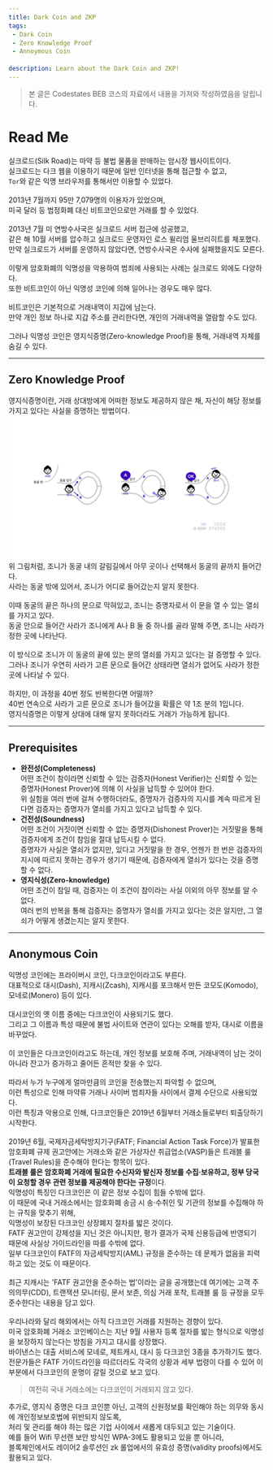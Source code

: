 ```yaml
---
title: Dark Coin and ZKP
tags: 
 - Dark Coin
 - Zero Knowledge Proof
 - Annoymous Coin

description: Learn about the Dark Coin and ZKP!
---
```


> 본 글은 Codestates BEB 코스의 자료에서 내용을 가져와 작성하였음을 알립니다.  

# Read Me
실크로드(Silk Road)는 마약 등 불법 물품을 판매하는 암시장 웹사이트이다.  
실크로드는 다크 웹을 이용하기 때문에 일반 인터넷을 통해 접근할 수 없고,  
`Tor`와 같은 익명 브라우저를 통해서만 이용할 수 있었다.  
<br>
2013년 7월까지 95만 7,079명의 이용자가 있었으며,  
미국 달러 등 법정화폐 대신 비트코인으로만 거래를 할 수 있었다.  
<br>
2013년 7월 미 연방수사국은 실크로드 서버 접근에 성공했고,  
같은 해 10월 서버를 압수하고 실크로드 운영자인 로스 윌리엄 울브리히트를 체포했다.  
만약 실크로드가 서버를 운영하지 않았다면, 연방수사국은 수사에 실패했을지도 모른다.  
<br>
이렇게 암호화폐의 익명성을 악용하여 범죄에 사용되는 사례는 실크로드 외에도 다양하다.  
또한 비트코인이 아닌 익명성 코인에 의해 일어나는 경우도 매우 많다.  
<br>
비트코인은 기본적으로 거래내역이 지갑에 남는다.  
만약 개인 정보 하나로 지갑 주소를 관리한다면, 개인의 거래내역을 열람할 수도 있다.  
<br>
그러나 익명성 코인은 영지식증명(Zero-knowledge Proof)을 통해, 거래내역 자체를 숨길 수 있다.

---

## Zero Knowledge Proof
영지식증명이란, 거래 상대방에게 어떠한 정보도 제공하지 않은 채, 자신이 해당 정보를 가지고 있다는 사실을 증명하는 방법이다.  
![zkp](../../assets/img/zkp.png)  
위 그림처럼, 조니가 동굴 내의 갈림길에서 아무 곳이나 선택해서 동굴의 끝까지 들어간다.  
사라는 동굴 밖에 있어서, 조니가 어디로 들어갔는지 알지 못한다.  
<br>
이때 동굴의 끝은 하나의 문으로 막혀있고, 조니는 증명자로서 이 문을 열 수 있는 열쇠를 가지고 있다.  
동굴 안으로 들어간 사라가 조니에게 A나 B 둘 중 하나를 골라 말해 주면, 조니는 사라가 정한 곳에 나타난다.  
<br>
이 방식으로 조니가 이 동굴의 끝에 있는 문의 열쇠를 가지고 있다는 걸 증명할 수 있다.  
그러나 조니가 우연히 사라가 고른 문으로 들어간 상태라면 열쇠가 없어도 사라가 정한 곳에 나타날 수 있다.  
<br>
하지만, 이 과정을 40번 정도 반복한다면 어떨까?  
40번 연속으로 사라가 고른 문으로 조니가 들어갔을 확률은 약 1조 분의 1입니다.  
영지식증명은 이렇게 상대에 대해 알지 못하더라도 거래가 가능하게 됩니다.  

---

## Prerequisites
- **완전성(Completeness)**  
어떤 조건이 참이라면 신뢰할 수 있는 검증자(Honest Verifier)는 신뢰할 수 있는 증명자(Honest Prover)에 의해 이 사실을 납득할 수 있어야 한다.  
위 실험을 여러 번에 걸쳐 수행하더라도, 증명자가 검증자의 지시를 계속 따르게 된다면 검증자는 증명자가 열쇠를 가지고 있다고 납득할 수 있다.  
- **건전성(Soundness)**  
어떤 조건이 거짓이면 신뢰할 수 없는 증명자(Dishonest Prover)는 거짓말을 통해 검증자에게 조건이 참임을 절대 납득시킬 수 없다.  
증명자가 사실은 열쇠가 없지만, 있다고 거짓말을 한 경우, 언젠가 한 번은 검증자의 지시에 따르지 못하는 경우가 생기기 때문에, 검증자에게 열쇠가 있다는 것을 증명할 수 없다.  
- **영지식성(Zero-knowledge)**  
어떤 조건이 참일 때, 검증자는 이 조건이 참이라는 사실 이외의 아무 정보를 알 수 없다.  
여러 번의 반복을 통해 검증자는 증명자가 열쇠를 가지고 있다는 것은 알지만, 그 열쇠가 어떻게 생겼는지는 알지 못한다.

---

## Anonymous Coin
익명성 코인에는 프라이버시 코인, 다크코인이라고도 부른다.  
대표적으로 대시(Dash), 지캐시(Zcash), 지캐시를 포크해서 만든 코모도(Komodo), 모네로(Monero) 등이 있다.  
<br>
대시코인의 옛 이름 중에는 다크코인이 사용되기도 했다.  
그리고 그 이름과 특성 때문에 불법 사이트와 연관이 있다는 오해를 받자, 대시로 이름을 바꾸었다.  
<br>
이 코인들은 다크코인이라고도 하는데, 개인 정보를 보호해 주며, 거래내역이 남는 것이 아니라 잔고가 증가하고 줄어든 흔적만 찾을 수 있다.  
<br>
따라서 누가 누구에게 얼마만큼의 코인을 전송했는지 파악할 수 없으며,  
이런 특성으로 인해 마약류 거래나 사이버 범죄자들 사이에서 결제 수단으로 사용되었다.  
이런 특징과 악용으로 인해, 다크코인들은 2019년 6월부터 거래소들로부터 퇴출당하기 시작한다.  
<br>
2019년 6월, 국제자금세탁방지기구(FATF; Financial Action Task Force)가 발표한 암호화폐 규제 권고안에는 거래소와 같은 가상자산 취급업소(VASP)들은 트래블 룰(Travel Rules)을 준수해야 한다는 항목이 있다.
<br>
**트래블 룰은 암호화폐 거래에 필요한 수신자와 발신자 정보를 수집·보유하고, 정부 당국이 요청할 경우 관련 정보를 제공해야 한다는 규정**이다.  
익명성이 특징인 다크코인은 이 같은 정보 수집이 힘들 수밖에 없다.  
이 때문에 국내 거래소에서는 암호화폐 송금 시 송·수취인 및 기관의 정보를 수집해야 하는 규칙을 맞추기 위해,  
익명성이 보장된 다크코인 상장폐지 절차를 밟은 것이다.
<br>
FATF 권고안이 강제성을 지닌 것은 아니지만, 평가 결과가 국제 신용등급에 반영되기 때문에 사실상 가이드라인을 따를 수밖에 없다.  
일부 다크코인이 FATF의 자금세탁방지(AML) 규정을 준수하는 데 문제가 없음을 피력하고 있는 것도 이 때문이다.  
<br>
최근 지캐시는 'FATF 권고안을 준수하는 법'이라는 글을 공개했는데 여기에는 고객 주의의무(CDD), 트랜잭션 모니터링, 문서 보존, 의심 거래 포착, 트래블 룰 등 규정을 모두 준수한다는 내용을 담고 있다.  
<br>
우리나라와 달리 해외에서는 아직 다크코인 거래를 지원하는 경향이 있다.  
미국 암호화폐 거래소 코인베이스는 지난 9월 사용자 등록 절차를 밟는 형식으로 익명성을 보장하지 않는다는 방침을 가지고 대시를 상장했다.  
바이낸스는 대출 서비스에 모네로, 제트캐시, 대시 등 다크코인 3종을 추가하기도 했다.  
전문가들은 FATF 가이드라인을 따르더라도 각국의 상황과 세부 법령이 다를 수 있어 이 부분에서 다크코인의 운명이 갈릴 것으로 보고 있다.

> 여전히 국내 거래소에는 다크코인이 거래되지 않고 있다.

추가로, 영지식 증명은 다크 코인뿐 아닌, 고객의 신원정보를 확인해야 하는 의무와 동시에 개인정보보호법에 위반되지 않도록,  
처리 및 관리를 해야 하는 많은 기업 사이에서 새롭게 대두되고 있는 기술이다.
<br>
예를 들어 Wifi 무선랜 보안 방식인 WPA-3에도 활용되고 있을 뿐 아니라,  
블록체인에서도 레이어2 솔루션인 zk 롤업에서의 유효성 증명(validity proofs)에서도 활용되고 있다.

